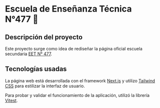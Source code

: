 # Escuela de Enseñanza Técnica N°477 🏫

## Descripción del proyecto

Este proyecto surge como idea de rediseñar la página oficial escuela secundaria [EET N° 477](https://escuelatecnica477.com).

## Tecnologías usadas

La página web está desarrollada con el framework [Next.js](https://nextjs.org) y utilizo [Tailwind CSS](https://tailwindcss.com) para estilizar la interfaz de usuario.

Para probar y validar el funcionamiento de la aplicación, utilizó la librería [Vitest](https://vitest.dev).
